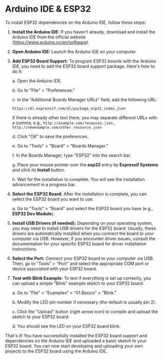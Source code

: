 # Arduino IDE & ESP32
To install ESP32 dependencies on the Arduino IDE, follow these steps:

1. **Install the Arduino IDE:**
   If you haven't already, download and install the Arduino IDE from the official website (https://www.arduino.cc/en/software).

2. **Open Arduino IDE:**
   Launch the Arduino IDE on your computer.

3. **Add ESP32 Board Support:**
   To program ESP32 boards with the Arduino IDE, you need to add the ESP32 board support package. Here's how to do it:

   a. Open the Arduino IDE.

   b. Go to "File" > "Preferences."

   c. In the "Additional Boards Manager URLs" field, add the following URL:
      ```
      https://dl.espressif.com/dl/package_esp32_index.json
      ```
      If there is already other text there, you may separate different URLs with a comma, e.g., `http://example.com/resouces.json, http://newexample.com/other_resource.json`

   d. Click "OK" to save the preferences.

   e. Go to "Tools" > "Board" > "Boards Manager."

   f. In the Boards Manager, type "ESP32" into the search bar.

   g. Place your mouse pointer over the **esp32** entry by **Espressif Systems** and click its **Install** button.

   h. Wait for the installation to complete. You will see the installation advancement in a progress bar.

4. **Select the ESP32 Board:**
   After the installation is complete, you can select the ESP32 board you want to use. 

   a. Go to "Tools" > "Board" and select the ESP32 board you have (e.g., **ESP32 Dev Module**).

5. **Install USB Drivers (if needed):**
   Depending on your operating system, you may need to install USB drivers for the ESP32 board. Usually, these drivers are automatically installed when you connect the board to your computer via USB. However, if you encounter driver issues, consult the documentation for your specific ESP32 board for driver installation instructions.

6. **Select the Port:**
   Connect your ESP32 board to your computer via USB. Then, go to "Tools" > "Port" and select the appropriate COM port or device associated with your ESP32 board.

7. **Test with Blink Example:**
   To test if everything is set up correctly, you can upload a simple "Blink" example sketch to your ESP32 board.

   a. Go to "File" > "Examples" > "01.Basics" > "Blink."

   b. Modify the LED pin number if necessary (the default is usually pin 2).

   c. Click the "Upload" button (right arrow icon) to compile and upload the sketch to your ESP32 board.

   d. You should see the LED on your ESP32 board blink.

That's it! You have successfully installed the ESP32 board support and dependencies on the Arduino IDE and uploaded a basic sketch to your ESP32 board. You can now start developing and uploading your own projects to the ESP32 board using the Arduino IDE.
